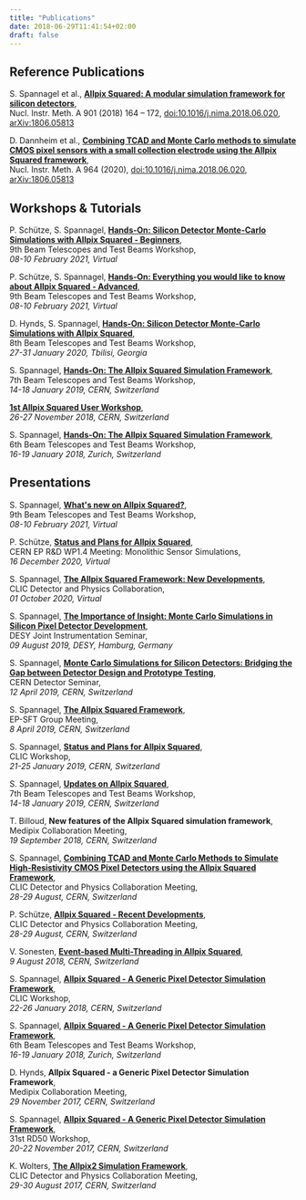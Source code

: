 ```yaml
---
title: "Publications"
date: 2018-06-29T11:41:54+02:00
draft: false
---
```


## Reference Publications

S. Spannagel et al., [**Allpix Squared: A modular simulation framework for silicon detectors**](https://doi.org/10.1016/j.nima.2018.06.020),  
Nucl. Instr. Meth. A 901 (2018) 164 – 172, [doi:10.1016/j.nima.2018.06.020](https://doi.org/10.1016/j.nima.2018.06.020), [arXiv:1806.05813](https://arxiv.org/abs/1806.05813)

D. Dannheim et al., [**Combining TCAD and Monte Carlo methods to simulate CMOS pixel sensors with a small collection electrode using the Allpix Squared framework**](https://doi.org/10.1016/j.nima.2020.163784),  
Nucl. Instr. Meth. A 964 (2020), [doi:10.1016/j.nima.2018.06.020](https://doi.org/10.1016/j.nima.2020.163784), [arXiv:1806.05813](https://arxiv.org/abs/2002.12602)

## Workshops & Tutorials

P. Schütze, S. Spannagel, [**Hands-On: Silicon Detector Monte-Carlo Simulations with Allpix Squared - Beginners**](https://indico.cern.ch/event/945675/contributions/4181048/),  
9th Beam Telescopes and Test Beams Workshop,  
*08-10 February 2021, Virtual*

P. Schütze, S. Spannagel, [**Hands-On: Everything you would like to know about Allpix Squared - Advanced**](https://indico.cern.ch/event/945675/contributions/4181049/),  
9th Beam Telescopes and Test Beams Workshop,  
*08-10 February 2021, Virtual*

D. Hynds, S. Spannagel, [**Hands-On: Silicon Detector Monte-Carlo Simulations with Allpix Squared**](https://indico.cern.ch/event/813822/contributions/3648304/),  
8th Beam Telescopes and Test Beams Workshop,  
*27-31 January 2020, Tbilisi, Georgia*

S. Spannagel, [**Hands-On: The Allpix Squared Simulation Framework**](https://indico.cern.ch/event/731649/contributions/3253672/),  
7th Beam Telescopes and Test Beams Workshop,  
*14-18 January 2019, CERN, Switzerland*

[**1st Allpix Squared User Workshop**](https://indico.cern.ch/event/738283/),  
*26-27 November 2018, CERN, Switzerland*

S. Spannagel, [**Hands-On: The Allpix Squared Simulation Framework**](https://indico.desy.de/indico/event/18050/session/3/contribution/65),  
6th Beam Telescopes and Test Beams Workshop,  
*16-19 January 2018, Zurich, Switzerland*

## Presentations

S. Spannagel, [**What's new on Allpix Squared?**](https://indico.cern.ch/event/945675/contributions/4159534/),  
9th Beam Telescopes and Test Beams Workshop,  
*08-10 February 2021, Virtual*

P. Schütze, [**Status and Plans for Allpix Squared**](https://indico.cern.ch/event/984049/),  
CERN EP R&D WP1.4 Meeting: Monolithic Sensor Simulations,  
*16 December 2020, Virtual*

S. Spannagel, [**The Allpix Squared Framework: New Developments**](https://indico.cern.ch/event/958135/contributions/4030964/),  
CLIC Detector and Physics Collaboration,  
*01 October 2020, Virtual*

S. Spannagel, [**The Importance of Insight: Monte Carlo Simulations in Silicon Pixel Detector Development**](https://instrumentationseminar.desy.de/sites2009/site_instrumentationseminar/content/e70397/e282395/e289794/2019-08-09-DESY-Instrumentation-Seminar_MC-Si-Detectors.pdf),  
DESY Joint Instrumentation Seminar,  
*09 August 2019, DESY, Hamburg, Germany*

S. Spannagel, [**Monte Carlo Simulations for Silicon Detectors: Bridging the Gap between Detector Design and Prototype Testing**](https://indico.cern.ch/event/811852/),  
CERN Detector Seminar,  
*12 April 2019, CERN, Switzerland*

S. Spannagel, [**The Allpix Squared Framework**](https://indico.cern.ch/event/804477/),  
EP-SFT Group Meeting,  
*8 April 2019, CERN, Switzerland*

S. Spannagel, [**Status and Plans for Allpix Squared**](https://indico.cern.ch/event/753671/contributions/3278131/),  
CLIC Workshop,  
*21-25 January 2019, CERN, Switzerland*

S. Spannagel, [**Updates on Allpix Squared**](https://indico.cern.ch/event/731649/contributions/3237196/),  
7th Beam Telescopes and Test Beams Workshop,  
*14-18 January 2019, CERN, Switzerland*

T. Billoud, **New features of the Allpix Squared simulation framework**,  
Medipix Collaboration Meeting,  
*19 September 2018, CERN, Switzerland*

S. Spannagel, [**Combining TCAD and Monte Carlo Methods to Simulate High-Resistivity CMOS Pixel Detectors using the Allpix Squared Framework**](https://indico.cern.ch/event/703821/contributions/3107881/),  
CLIC Detector and Physics Collaboration Meeting,  
*28-29 August, CERN, Switzerland*

P. Schütze, [**Allpix Squared - Recent Developments**](https://indico.cern.ch/event/703821/contributions/3107861/),  
CLIC Detector and Physics Collaboration Meeting,  
*28-29 August, CERN, Switzerland*

V. Sonesten, [**Event-based Multi-Threading in Allpix Squared**](https://indico.cern.ch/event/748000/),  
*9 August 2018, CERN, Switzerland*

S. Spannagel, [**Allpix Squared - A Generic Pixel Detector Simulation Framework**](https://indico.cern.ch/event/656356/contributions/2848670/),  
CLIC Workshop,  
*22-26 January 2018, CERN, Switzerland*

S. Spannagel, [**Allpix Squared - A Generic Pixel Detector Simulation Framework**](https://indico.desy.de/indico/event/18050/session/10/contribution/0),  
6th Beam Telescopes and Test Beams Workshop,  
*16-19 January 2018, Zurich, Switzerland*

D. Hynds, **Allpix Squared - a Generic Pixel Detector Simulation Framework**,  
Medipix Collaboration Meeting,  
*29 November 2017, CERN, Switzerland*

S. Spannagel, [**Allpix Squared - A Generic Pixel Detector Simulation Framework**](https://indico.cern.ch/event/663851/contributions/2788161/),  
31st RD50 Workshop,  
*20-22 November 2017, CERN, Switzerland*

K. Wolters, [**The Allpix2 Simulation Framework**](https://indico.cern.ch/event/633975/contributions/2686446/),  
CLIC Detector and Physics Collaboration Meeting,  
*29-30 August 2017, CERN, Switzerland*
